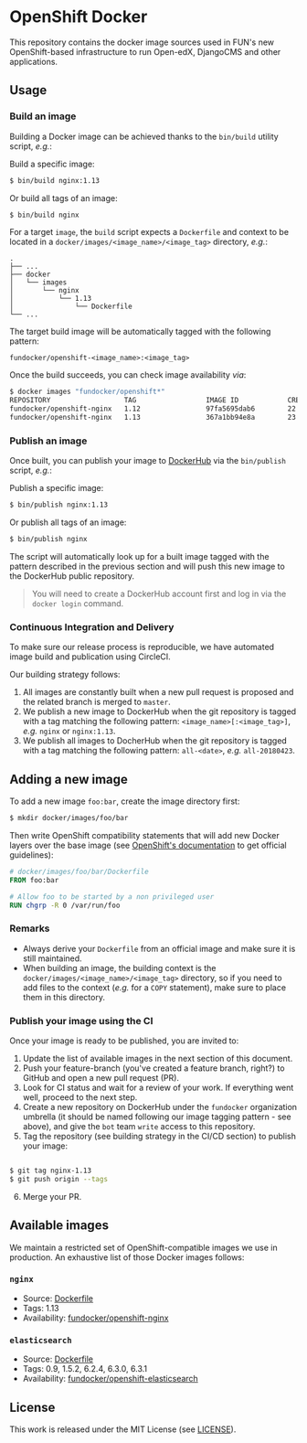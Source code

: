 # OpenShift Docker

This repository contains the docker image sources used in FUN's new
OpenShift-based infrastructure to run Open-edX, DjangoCMS and other
applications.

## Usage

### Build an image

Building a Docker image can be achieved thanks to the `bin/build`
utility script, _e.g._:

Build a specific image:

```bash
$ bin/build nginx:1.13
```

Or build all tags of an image:

```bash
$ bin/build nginx
```

For a target `image`, the `build` script expects a `Dockerfile` and context to
be located in a `docker/images/<image_name>/<image_tag>` directory, _e.g._:

```
.
├── ...
├── docker
│   └── images
│       └── nginx
│           └── 1.13
│               └── Dockerfile
└── ...
```

The target build image will be automatically tagged with the following pattern:

```
fundocker/openshift-<image_name>:<image_tag>
```

Once the build succeeds, you can check image availability _via_:

```bash
$ docker images "fundocker/openshift*"
REPOSITORY                  TAG                 IMAGE ID            CREATED             SIZE
fundocker/openshift-nginx   1.12                97fa5695dab6        22 hours ago        108MB
fundocker/openshift-nginx   1.13                367a1bb94e8a        23 hours ago        109MB
```

### Publish an image

Once built, you can publish your image to [DockerHub](https://hub.docker.com)
via the `bin/publish` script, _e.g._:

Publish a specific image:

```bash
$ bin/publish nginx:1.13
```

Or publish all tags of an image:

```bash
$ bin/publish nginx
```

The script will automatically look up for a built image tagged with the pattern
described in the previous section and will push this new image to the DockerHub
public repository.

> You will need to create a DockerHub account first and log in via the `docker
> login` command.

### Continuous Integration and Delivery

To make sure our release process is reproducible, we have automated image build
and publication using CircleCI.

Our building strategy follows:

1. All images are constantly built when a new pull request is proposed and the
   related branch is merged to `master`.
2. We publish a new image to DockerHub when the git repository is tagged with a
   tag matching the following pattern: `<image_name>[:<image_tag>]`, _e.g._
   `nginx` or `nginx:1.13`.
3. We publish all images to DocherHub when the git repository is tagged with a
   tag matching the following pattern: `all-<date>`, _e.g._ `all-20180423`.

## Adding a new image

To add a new image `foo:bar`, create the image directory first:

```bash
$ mkdir docker/images/foo/bar
```

Then write OpenShift compatibility statements that will add new Docker layers
over the base image (see [OpenShift's
documentation](https://docs.openshift.com/enterprise/3.0/creating_images/guidelines.html#openshift-specific-guidelines)
to get official guidelines):

```Dockerfile
# docker/images/foo/bar/Dockerfile
FROM foo:bar

# Allow foo to be started by a non privileged user
RUN chgrp -R 0 /var/run/foo
```

### Remarks

* Always derive your `Dockerfile` from an official image and make sure it is
  still maintained.
* When building an image, the building context is the `docker/images/<image_name>/<image_tag>`
  directory, so if you need to add files to the context (_e.g._ for a `COPY`
  statement), make sure to place them in this directory.

### Publish your image using the CI

Once your image is ready to be published, you are invited to:

1. Update the list of available images in the next section of this document.
2. Push your feature-branch (you've created a feature branch, right?) to GitHub
   and open a new pull request (PR).
3. Look for CI status and wait for a review of your work. If everything went
   well, proceed to the next step.
4. Create a new repository on DockerHub under the `fundocker` organization
   umbrella (it should be named following our image tagging pattern - see
   above), and give the `bot` team `write` access to this repository.
5. Tag the repository (see building strategy in the CI/CD section) to publish
   your image:

```bash

$ git tag nginx-1.13
$ git push origin --tags
```

6. Merge your PR.

## Available images

We maintain a restricted set of OpenShift-compatible images we use in
production. An exhaustive list of those Docker images follows:

### `nginx`

* Source: [Dockerfile](./docker/images/nginx)
* Tags: 1.13
* Availability:
  [fundocker/openshift-nginx](https://hub.docker.com/r/fundocker/openshift-nginx/)

### `elasticsearch`

* Source: [Dockerfile](./docker/images/elasticsearch)
* Tags: 0.9, 1.5.2, 6.2.4, 6.3.0, 6.3.1
* Availability:
  [fundocker/openshift-elasticsearch](https://hub.docker.com/r/fundocker/openshift-elasticsearch/)

## License

This work is released under the MIT License (see [LICENSE](./LICENSE)).
